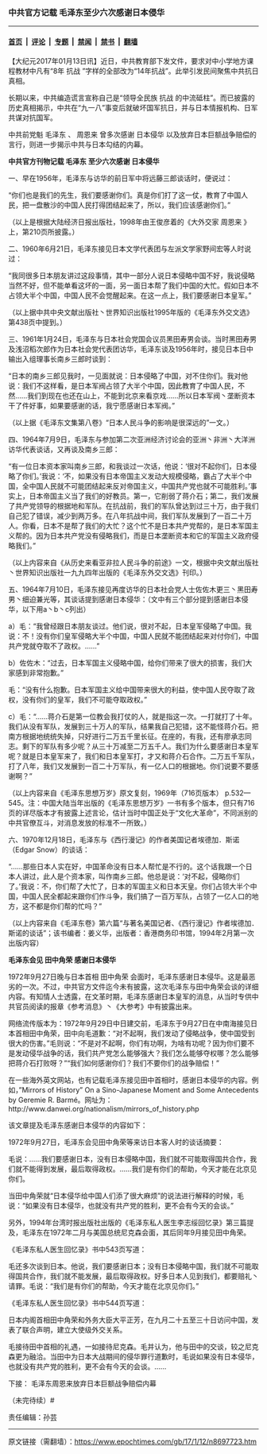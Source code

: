 ### 中共官方记载 毛泽东至少六次感谢日本侵华

---

#### [首页](../../../..?n8697723) &nbsp;|&nbsp; [评论](../../../../../epoch-comment?n8697723) &nbsp;|&nbsp; [专题](../../../../../epoch-special?n8697723) &nbsp;|&nbsp; [禁闻](../../../../../epoch-news?n8697723) &nbsp;|&nbsp; [禁书](../../../../../books?n8697723) &nbsp;|&nbsp; [翻墙](https://github.com/gfw-breaker/nogfw/blob/master/README.md?n8697723)


<div class="post_content" id="artbody" itemprop="articleBody">
 <!-- article content begin -->
 <p>
  【大纪元2017年01月13日讯】近日，中共教育部下发文件，要求对中小学地方课程教材中凡有“8年
  <ok href="https://www.epochtimes.com/gb/tag/%E6%8A%97%E6%88%98.html">
   抗战
  </ok>
  ”字样的全部改为“14年抗战”。此举引发民间聚焦中共抗日真相。
 </p>
 <p>
  长期以来，中共编造谎言宣称自己是“领导全民族
  <ok href="https://www.epochtimes.com/gb/tag/%E6%8A%97%E6%88%98.html">
   抗战
  </ok>
  的中流砥柱”。而已披露的历史真相揭示，中共在“九一八”事变后就破坏国军抗日，并与日本情报机构、日军共谋对抗国军。
 </p>
 <p>
  中共前党魁
  <ok href="https://www.epochtimes.com/gb/tag/%E6%AF%9B%E6%B3%BD%E4%B8%9C.html">
   毛泽东
  </ok>
  、
  <ok href="https://www.epochtimes.com/gb/tag/%E5%91%A8%E6%81%A9%E6%9D%A5.html">
   周恩来
  </ok>
  曾多次感谢
  <ok href="https://www.epochtimes.com/gb/tag/%E6%97%A5%E6%9C%AC%E4%BE%B5%E5%8D%8E.html">
   日本侵华
  </ok>
  以及放弃日本巨额战争赔偿的言行，则进一步揭示中共与日本勾结的内幕。
 </p>
 <p>
  <strong>
   中共官方刊物记载
   <ok href="https://www.epochtimes.com/gb/tag/%E6%AF%9B%E6%B3%BD%E4%B8%9C.html">
    毛泽东
   </ok>
   至少六次感谢
   <ok href="https://www.epochtimes.com/gb/tag/%E6%97%A5%E6%9C%AC%E4%BE%B5%E5%8D%8E.html">
    日本侵华
   </ok>
  </strong>
 </p>
 <p>
  一、早在1956年，毛泽东与访华的前日军中将远藤三郎谈话时，便说过：
 </p>
 <p>
  “你们也是我们的先生，我们要感谢你们。真是你们打了这一仗，教育了中国人民，把一盘散沙的中国人民打得团结起来了，所以，我们应该感谢你们。”
 </p>
 <p>
  （以上是根据大陆经济日报出版社，1998年由王俊彦着的《大外交家
  <ok href="https://www.epochtimes.com/gb/tag/%E5%91%A8%E6%81%A9%E6%9D%A5.html">
   周恩来
  </ok>
  》上，第210页所披露。）
 </p>
 <p>
  二、1960年6月21日，毛泽东接见日本文学代表团与左派文学家野间宏等人时说过：
 </p>
 <p>
  “我同很多日本朋友讲过这段事情，其中一部分人说日本侵略中国不好，我说侵略当然不好，但不能单看这坏的一面，另一面日本帮了我们中国的大忙。假如日本不占领大半个中国，中国人民不会觉醒起来。在这一点上，我们要感谢日本皇军。”
 </p>
 <p>
  （以上据中共中央文献出版社丶世界知识出版社1995年版的《毛泽东外交文选》第438页中提到。）
 </p>
 <p>
  三、1961年1月24日，毛泽东与日本社会党国会议员黑田寿男会谈。当时黑田寿男及浅沼稻次郎作为日本社会党代表团访华，毛泽东谈及1956年时，接见日本日中输出入组理事长南乡三郎时谈到：
 </p>
 <p>
  “日本的南乡三郎见我时，一见面就说：日本侵略了中国，对不住你们。我对他说：我们不这样看，是日本军阀占领了大半个中国，因此教育了中国人民，不然……我们到现在也还在山上，不能到北京来看京戏……所以日本军阀丶垄断资本干了件好事，如果要感谢的话，我宁愿感谢日本军阀。”
 </p>
 <p>
  （以上据《毛泽东文集第八卷》“日本人民斗争的影响是很深远的”一文。）
 </p>
 <p>
  四、1964年7月9日，毛泽东与参加第二次亚洲经济讨论会的亚洲丶非洲丶大洋洲访华代表谈话，又再谈及南乡三郎：
 </p>
 <p>
  “有一位日本资本家叫南乡三郎，和我谈过一次话，他说：‘很对不起你们，日本侵略了你们。’我说：‘不，如果没有日本帝国主义发动大规模侵略，霸占了大半个中国，全中国人民就不可能团结起来反对帝国主义，中国共产党也就不可能胜利。’事实上，日本帝国主义当了我们的好教员。第一，它削弱了蒋介石；第二，我们发展了共产党领导的根据地和军队。在抗战前，我们的军队曾达到过三十万，由于我们自己犯了错误，减少到两万多。在八年抗战中间，我们军队发展到了一百二十万人。你看，日本不是帮了我们的大忙？这个忙不是日本共产党帮的，是日本军国主义帮的。因为日本共产党没有侵略我们，而是日本垄断资本和它的军国主义政府侵略我们。”
 </p>
 <p>
  （以上内容来自《从历史来看亚非拉人民斗争的前途》一文，根据中央文献出版社丶世界知识出版社一九九四年出版的《毛泽东外交文选》刊印。）
 </p>
 <p>
  五、1964年7月10日，毛泽东接见再度访华的日本社会党人士佐佐木更三丶黑田寿男丶细迫兼光等，其谈话提到感谢日本侵华：（文中有三个部分提到感谢日本侵华，以下用a丶b丶c列出）
 </p>
 <p>
  a）毛：“我曾经跟日本朋友谈过。他们说，很对不起，日本皇军侵略了中国。我说：不！没有你们皇军侵略大半个中国，中国人民就不能团结起来对付你们，中国共产党就夺取不了政权。……”
 </p>
 <p>
  b）佐佐木：“过去，日本军国主义侵略中国，给你们带来了很大的损害，我们大家感到非常抱歉。”
 </p>
 <p>
  毛：“没有什么抱歉。日本军国主义给中国带来很大的利益，使中国人民夺取了政权，没有你们的皇军，我们不可能夺取政权。”
 </p>
 <p>
  c）毛：“……蒋介石是第一位教会我打仗的人，就是指这一次。一打就打了十年。我们从没有军队，发展到三十万人的军队，结果我自己犯错，这不能怪蒋介石。把南方根据地统统失掉，只好进行二万五千里长征。在座的，有我，还有廖承志同志。剩下的军队有多少呢？从三十万减至二万五千人。我们为什么要感谢日本皇军呢？就是日本皇军来了，我们和日本皇军打，才又和蒋介石合作。二万五千军队，打了八年，我们又发展到一百二十万军队，有一亿人口的根据地。你们说要不要感谢啊？”
 </p>
 <p>
  （以上内容来自《毛泽东思想万岁》原文复刻，1969年（716页版本） p.532—545。注：中国大陆当年出版的《毛泽东思想万岁》一书有多个版本，但只有716页的详尽版本才有披露上述言论，估计当时中国正处于“文化大革命”，不同派别的中共官僚互斗，对消息发放的标准不一所致。）
 </p>
 <p>
  六、1970年12月18日，毛泽东与《西行漫记》的作者美国记者埃德加．斯诺（Edgar Snow）的谈话：
 </p>
 <p>
  “……那些日本人实在好，中国革命没有日本人帮忙是不行的。这个话我跟一个日本人讲过，此人是个资本家，叫作南乡三郎。他总是说：‘对不起，侵略你们了。’我说：不，你们帮了大忙了，日本的军国主义和日本天皇。你们占领大半个中国，中国人民全都起来跟你们作斗争，我们搞了一百万军队，占领了一亿人口的地方，这不都是你们帮的忙吗？”
 </p>
 <p>
  （以上内容来自《毛泽东卷》第六篇“与著名美国记者、《西行漫记》作者埃德加．斯诺的谈话”；该书编者：姜义华，出版者：香港商务印书馆，1994年2月第一次出版内容）
 </p>
 <p>
  <strong>
   毛泽东会见
   <ok href="https://www.epochtimes.com/gb/tag/%E7%94%B0%E4%B8%AD%E8%A7%92%E8%8D%A3.html">
    田中角荣
   </ok>
   感谢日本侵华
  </strong>
 </p>
 <p>
  1972年9月27日晚与日本首相
  <ok href="https://www.epochtimes.com/gb/tag/%E7%94%B0%E4%B8%AD%E8%A7%92%E8%8D%A3.html">
   田中角荣
  </ok>
  会面时，毛泽东感谢日本侵华。这是最恶劣的一次。不过，中共官方文件迄今未有披露，这次毛泽东与田中角荣会谈的详细内容。有知情人士透露，在文革时期，毛泽东感谢日本皇军的消息，从当时专供中共官员阅读的报章《参考消息》丶《大参考》中有披露出来。
 </p>
 <p>
  网络流传版本为：1972年9月29日中日建交前，毛泽东于9月27日在中南海接见日本首相田中角荣，田中向毛道歉：“对不起啊，我们发动了侵略战争，使中国受到很大的伤害。”毛则说：“不是对不起啊，你们有功啊，为啥有功呢？因为你们要不是发动侵华战争的话，我们共产党怎么能够强大？我们怎么能够夺权哪？怎么能够把蒋介石打败呀？”“我们如何感谢你们？我们不要你们的战争赔偿！”
 </p>
 <p>
  在一些海外英文网站，也有记载毛泽东接见田中首相时，感谢日本侵华的内容。例如，”Mirrors of History” On a Sino-Japanese Moment and Some Antecedents
  <br/>
  by Geremie R. Barmé。网址为：http://www.danwei.org/nationalism/mirrors_of_history.php
 </p>
 <p>
  该文章提及毛泽东感谢日本侵华的内容如下：
 </p>
 <p>
  1972年9月27日，毛泽东会见田中角荣等来访日本客人时的谈话摘要：
 </p>
 <p>
  毛说：……我们要感谢日本，没有日本侵略中国，我们就不可能取得国共合作，我们就不能得到发展，最后取得政权。……我们是有你们的帮助，今天才能在北京见你们。
 </p>
 <p>
  当田中角荣就“日本侵华给中国人们添了很大麻烦”的说法进行解释的时候，毛说：“如果没有日本侵华，也就没有共产党的胜利，更不会有今天的会谈。”
 </p>
 <p>
  另外，1994年台湾时报出版社出版的《毛泽东私人医生李志绥回忆录》第三篇提及，毛泽东在1972年二月与美国总统尼克森会面，其后同年9月接见田中角荣。
 </p>
 <p>
  《毛泽东私人医生回忆录》书中543页写道：
 </p>
 <p>
  毛还多次谈到日本。他说，我们要感谢日本；没有日本侵略中国，我们就不可能取得国共合作，我们就不能发展，最后取得政权。好多日本人见到我们，都要赔礼丶请罪。毛说：“我们是有你们的帮助，今天才能在北京见你们。”
 </p>
 <p>
  《毛泽东私人医生回忆录》书中544页写道：
 </p>
 <p>
  日本内阁首相田中角荣和外务大臣大平正芳，在九月二十五至三十日访问中国，发表了联合声明，建立大使级外交关系。
 </p>
 <p>
  毛接待田中首相的礼遇，一如接待尼克森。毛并认为，他与田中的交谈，较之尼克森更为融洽。当田中为日本大战期间的侵华罪行道歉时，毛说如果没有日本侵华，也就没有共产党的胜利，更不会有今天的会谈。……
 </p>
 <p>
  下接：
  <ok href="https://www.epochtimes.com/gb/17/1/12/n8697753.htm">
   毛泽东周恩来放弃日本巨额战争赔偿内幕
  </ok>
 </p>
 <p>
  （未完待续）#
 </p>
 <p>
  责任编辑：孙芸
 </p>
 <!-- article content end -->
 <div id="below_article_ad">
 </div>
</div>


---

原文链接（需翻墙）：https://www.epochtimes.com/gb/17/1/12/n8697723.htm